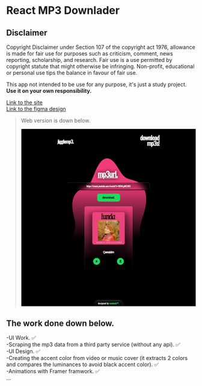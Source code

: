# React MP3 Downlader

## Disclaimer

Copyright Disclaimer under Section 107 of the copyright act 1976, allowance is made for fair use for purposes such as criticism, comment, news reporting, scholarship, and
research. Fair use is a use permitted by copyright statute that might otherwise be infringing. Non-profit, educational or personal use tips the balance in favour of fair
use.

This app not intended to be use for any purpose, it's just a study project.
**Use it on your own responsibility.**

[Link to the site](https://jigglemp3.vercel.app)  
[Link to the figma design](https://www.figma.com/file/iyaDTQzbwasgfxkBjTPU8s/Jiggle-MP3-Downloader?node-id=0%3A1&t=fZRmYZR21i7Dihee-0)

> Web version is down below.
>
> ![plot](./chrome_gbWmKb189Q.png)

## The work done down below.

-UI Work. ✅  
-Scraping the mp3 data from a third party service (without any api). ✅  
-UI Design. ✅  
-Creating the accent color from video or music cover (it extracts 2 colors and compares the luminances to avoid black accent color). ✅  
-Animations with Framer framwork. ✅  
...
